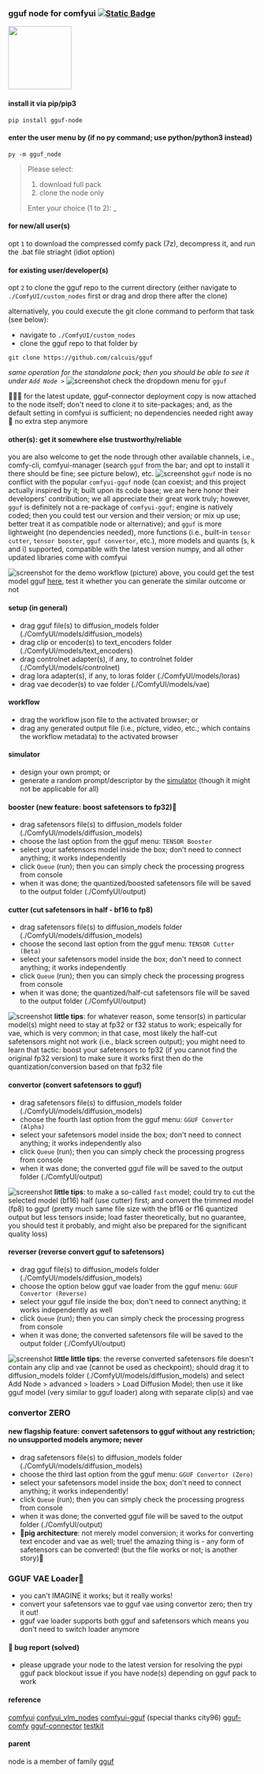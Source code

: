 ### gguf node for comfyui [![Static Badge](https://img.shields.io/badge/ver-0.2.6-black?logo=github)](https://github.com/calcuis/gguf/releases)

[<img src="https://raw.githubusercontent.com/calcuis/comfy/master/gguf.gif" width="128" height="128">](https://github.com/calcuis/gguf)

#### install it via pip/pip3
```
pip install gguf-node
```
#### enter the user menu by (if no py command; use python/python3 instead)
```
py -m gguf_node
```
>Please select:
>1. download full pack
>2. clone the node only
>
>Enter your choice (1 to 2): _
#### for new/all user(s)
opt `1` to download the compressed comfy pack (7z), decompress it, and run the .bat file striaght (idiot option)

#### for existing user/developer(s)
opt `2` to clone the gguf repo to the current directory (either navigate to `./ComfyUI/custom_nodes` first or drag and drop there after the clone)

alternatively, you could execute the git clone command to perform that task (see below):
- navigate to `./ComfyUI/custom_nodes`
- clone the gguf repo to that folder by
```
git clone https://github.com/calcuis/gguf
```
*same operation for the standalone pack; then you should be able to see it under `Add Node >`*
![screenshot](https://raw.githubusercontent.com/calcuis/comfy/master/gguf-node.png)
check the dropdown menu for `gguf`

🐷🐷📄 for the latest update, gguf-connector deployment copy is now attached to the node itself; don't need to clone it to site-packages; and, as the default setting in comfyui is sufficient; no dependencies needed right away 🙌 no extra step anymore

#### other(s): get it somewhere else trustworthy/reliable
you are also welcome to get the node through other available channels, i.e., comfy-cli, comfyui-manager (search `gguf` from the bar; and opt to install it there should be fine; see picture below), etc.
![screenshot](https://raw.githubusercontent.com/calcuis/comfy/master/comfyui-manager.png)
`gguf` node is no conflict with the popular `comfyui-gguf` node (can coexist; and this project actually inspired by it; built upon its code base; we are here honor their developers' contribution; we all appreciate their great work truly; however, `gguf` is definitely not a re-package of `comfyui-gguf`; engine is natively coded; then you could test our version and their version; or mix up use; better treat it as compatible node or alternative); and `gguf` is more lightweight (no dependencies needed), more functions (i.e., built-in `tensor cutter`, `tensor booster`, `gguf convertor`, etc.), more models and quants (s, k and i) supported, compatible with the latest version numpy, and all other updated libraries come with comfyui

![screenshot](https://raw.githubusercontent.com/calcuis/comfy/master/demo4.png)
for the demo workflow (picture) above, you could get the test model gguf [here](https://huggingface.co/calcuis/illustrious), test it whether you can generate the similar outcome or not

#### setup (in general)
- drag gguf file(s) to diffusion_models folder (./ComfyUI/models/diffusion_models)
- drag clip or encoder(s) to text_encoders folder (./ComfyUI/models/text_encoders)
- drag controlnet adapter(s), if any, to controlnet folder (./ComfyUI/models/controlnet)
- drag lora adapter(s), if any, to loras folder (./ComfyUI/models/loras)
- drag vae decoder(s) to vae folder (./ComfyUI/models/vae)

#### workflow
- drag the workflow json file to the activated browser; or
- drag any generated output file (i.e., picture, video, etc.; which contains the workflow metadata) to the activated browser

#### simulator
- design your own prompt; or
- generate a random prompt/descriptor by the [simulator](https://prompt.calcuis.us) (though it might not be applicable for all)

#### booster (new feature: boost safetensors to fp32)🐷
- drag safetensors file(s) to diffusion_models folder (./ComfyUI/models/diffusion_models)
- choose the last option from the gguf menu: `TENSOR Booster`
- select your safetensors model inside the box; don't need to connect anything; it works independently
- click `Queue` (run); then you can simply check the processing progress from console
- when it was done; the quantized/boosted safetensors file will be saved to the output folder (./ComfyUI/output)

#### cutter (cut safetensors in half - bf16 to fp8)
- drag safetensors file(s) to diffusion_models folder (./ComfyUI/models/diffusion_models)
- choose the second last option from the gguf menu: `TENSOR Cutter (Beta)`
- select your safetensors model inside the box; don't need to connect anything; it works independently
- click `Queue` (run); then you can simply check the processing progress from console
- when it was done; the quantized/half-cut safetensors file will be saved to the output folder (./ComfyUI/output)

![screenshot](https://raw.githubusercontent.com/calcuis/comfy/master/cutter.png)
**little tips**: for whatever reason, some tensor(s) in particular model(s) might need to stay at fp32 or f32 status to work; espeically for vae, which is very common; in that case, most likely the half-cut safetensors might not work (i.e., black screen output); you might need to learn that tactic: boost your safetensors to fp32 (if you cannot find the original fp32 version) to make sure it works first then do the quantization/conversion based on that fp32 file

#### convertor (convert safetensors to gguf)
- drag safetensors file(s) to diffusion_models folder (./ComfyUI/models/diffusion_models)
- choose the fourth last option from the gguf menu: `GGUF Convertor (Alpha)`
- select your safetensors model inside the box; don't need to connect anything; it works independently also
- click `Queue` (run); then you can simply check the processing progress from console
- when it was done; the converted gguf file will be saved to the output folder (./ComfyUI/output)

![screenshot](https://raw.githubusercontent.com/calcuis/comfy/master/convertor.png)
**little tips**: to make a so-called `fast` model; could try to cut the selected model (bf16) half (use cutter) first; and convert the trimmed model (fp8) to gguf (pretty much same file size with the bf16 or f16 quantized output but less tensors inside; load faster theoretically, but no guarantee, you should test it probably, and might also be prepared for the significant quality loss)

#### reverser (reverse convert gguf to safetensors)
- drag gguf file(s) to diffusion_models folder (./ComfyUI/models/diffusion_models)
- choose the option below gguf vae loader from the gguf menu: `GGUF Convertor (Reverse)`
- select your gguf file inside the box; don't need to connect anything; it works independently as well
- click `Queue` (run); then you can simply check the processing progress from console
- when it was done; the converted safetensors file will be saved to the output folder (./ComfyUI/output)

![screenshot](https://raw.githubusercontent.com/calcuis/comfy/master/reverser.png)
**little little tips**: the reverse converted safetensors file doesn't contain any clip and vae (cannot be used as checkpoint); should drag it to diffusion_models folder (./ComfyUI/models/diffusion_models) and select Add Node > advanced > loaders > Load Diffusion Model; then use it like gguf model (very similar to gguf loader) along with separate clip(s) and vae

### convertor ZERO
#### new flagship feature: convert safetensors to gguf without any restriction; no unsupported models anymore; never
- drag safetensors file(s) to diffusion_models folder (./ComfyUI/models/diffusion_models)
- choose the third last option from the gguf menu: `GGUF Convertor (Zero)`
- select your safetensors model inside the box; don't need to connect anything; it works independently!
- click `Queue` (run); then you can simply check the processing progress from console
- when it was done; the converted gguf file will be saved to the output folder (./ComfyUI/output)
- 🐷**pig architecture**: not merely model conversion; it works for converting text encoder and vae as well; true! the amazing thing is - any form of safetensors can be converted! (but the file works or not; is another story)🐷

### GGUF VAE Loader🐷
- you can't IMAGINE it works; but it really works!
- convert your safetensors vae to gguf vae using convertor zero; then try it out!
- gguf vae loader supports both gguf and safetensors which means you don't need to switch loader anymore

#### 📄 bug report (solved)
- please upgrade your node to the latest version for resolving the pypi gguf pack blockout issue if you have node(s) depending on gguf pack to work

#### reference
[comfyui](https://github.com/comfyanonymous/ComfyUI)
[confyui_vlm_nodes](https://github.com/gokayfem/ComfyUI_VLM_nodes)
[comfyui-gguf](https://github.com/city96/ComfyUI-GGUF) (special thanks city96)
[gguf-comfy](https://github.com/calcuis/gguf-comfy)
[gguf-connector](https://github.com/calcuis/gguf-connector)
[testkit](https://huggingface.co/calcuis/gguf-node)

#### parent
node is a member of family [gguf](https://gguf.org)
